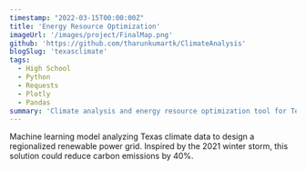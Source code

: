 ```yaml
---
timestamp: "2022-03-15T00:00:00Z"
title: 'Energy Resource Optimization'
imageUrl: '/images/project/FinalMap.png'
github: 'https://github.com/tharunkumartk/ClimateAnalysis'
blogSlug: 'texasclimate'
tags:
  - High School
  - Python
  - Requests
  - Plotly
  - Pandas
summary: 'Climate analysis and energy resource optimization tool for Texas, featuring data visualization and modeling to improve renewable energy deployment strategies.'
---
```


Machine learning model analyzing Texas climate data to design a regionalized renewable power grid. Inspired by the 2021 winter storm, this solution could reduce carbon emissions by 40%. 

